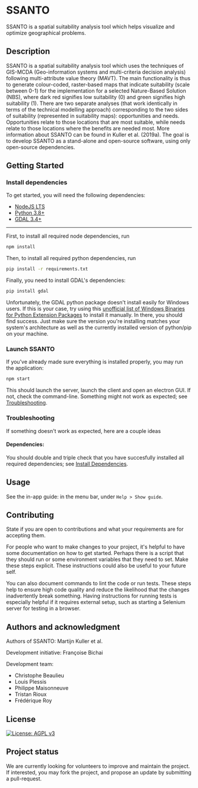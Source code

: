 # SSANTO

SSANTO is a spatial suitability analysis tool which helps visualize and optimize geographical problems.

## Description

SSANTO is a spatial suitability analysis tool which uses the techniques of GIS-MCDA (Geo-information systems and multi-criteria decision analysis) following multi-attribute value theory (MAVT). The main functionality is thus to generate colour-coded, raster-based maps that indicate suitability (scale between 0-1) for the implementation for a selected Nature-Based Solution (NBS), where dark red signifies low suitability (0) and green signifies high suitability (1). There are two separate analyses (that work identically in terms of the technical modelling approach) corresponding to the two sides of suitability (represented in suitability maps): opportunities and needs. Opportunities relate to those locations that are most suitable, while needs relate to those locations where the benefits are needed most. More information about SSANTO can be found in Kuller et al. (2019a). The goal is to develop SSANTO as a stand-alone and open-source software, using only open-source dependencies.

<!-- ## Badges

On some READMEs, you may see small images that convey metadata, such as whether or not all the tests are passing for the project. You can use Shields to add some to your README. Many services also have instructions for adding a badge. -->

<!-- ## Visuals

Depending on what you are making, it can be a good idea to include screenshots or even a video (you'll frequently see GIFs rather than actual videos). Tools like ttygif can help, but check out Asciinema for a more sophisticated method. -->

## Getting Started

### Install dependencies

To get started, you will need the following dependencies:

- [NodeJS LTS](https://nodejs.org/en/)
- [Python 3.8+](https://www.python.org/downloads/)
- [GDAL 3.4+](https://gdal.org/download.html)

---

First, to install all required node dependencies, run

```sh
npm install
```

Then, to install all required python dependencies, run

```sh
pip install -r requirements.txt
```

Finally, you need to install GDAL's dependencies:

```sh
pip install gdal
```

Unfortunately, the GDAL python package doesn't install easily for Windows users. If this is your case, try using this [unofficial list of Windows Binaries for Python Extension Packages](https://www.lfd.uci.edu/~gohlke/pythonlibs/#gdal) to install it manually. In there, you should find success. Just make sure the version you're installing matches your system's architecture as well as the currently installed version of python/pip on your machine.

### Launch SSANTO

If you've already made sure everything is installed properly, you may run the application:

```sh
npm start
```

This should launch the server, launch the client and open an electron GUI. If not, check the command-line. Something might not work as expected; see [Troubleshooting](#troubleshooting).

### Troubleshooting

If something doesn't work as expected, here are a couple ideas

#### Dependencies:

You should double and triple check that you have succesfully installed all required dependencies; see [Install Dependencies](#install-dependencies).

## Usage

See the in-app guide: in the menu bar, under `Help > Show guide`.

<!-- ## Support

Tell people where they can go to for help. It can be any combination of an issue tracker, a chat room, an email address, etc. -->

<!-- ## Roadmap

If you have ideas for releases in the future, it is a good idea to list them in the README. -->

## Contributing

State if you are open to contributions and what your requirements are for accepting them.

For people who want to make changes to your project, it's helpful to have some documentation on how to get started. Perhaps there is a script that they should run or some environment variables that they need to set. Make these steps explicit. These instructions could also be useful to your future self.

You can also document commands to lint the code or run tests. These steps help to ensure high code quality and reduce the likelihood that the changes inadvertently break something. Having instructions for running tests is especially helpful if it requires external setup, such as starting a Selenium server for testing in a browser.

## Authors and acknowledgment

Authors of SSANTO: Martijn Kuller et al.

Development initiative: Françoise Bichai

Development team:

- Christophe Beaulieu
- Louis Plessis
- Philippe Maisonneuve
- Tristan Rioux
- Frédérique Roy

## License

[![License: AGPL v3](https://img.shields.io/badge/License-AGPL_v3-blue.svg)](https://www.gnu.org/licenses/agpl-3.0)

## Project status

We are currently looking for volunteers to improve and maintain the project. If interested, you may fork the project, and propose an update by submitting a pull-request.
